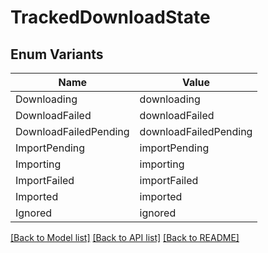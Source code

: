 # TrackedDownloadState

## Enum Variants

| Name | Value |
|---- | -----|
| Downloading | downloading |
| DownloadFailed | downloadFailed |
| DownloadFailedPending | downloadFailedPending |
| ImportPending | importPending |
| Importing | importing |
| ImportFailed | importFailed |
| Imported | imported |
| Ignored | ignored |


[[Back to Model list]](../README.md#documentation-for-models) [[Back to API list]](../README.md#documentation-for-api-endpoints) [[Back to README]](../README.md)


